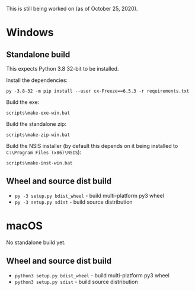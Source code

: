 This is still being worked on (as of October 25, 2020).

# Windows

## Standalone build
This expects Python 3.8 32-bit to be installed.

Install the dependencies:
```batch
py -3.8-32 -m pip install --user cx-Freeze==6.5.3 -r requirements.txt
```

Build the exe:
```batch
scripts\make-exe-win.bat
```

Build the standalone zip:
```batch
scripts\make-zip-win.bat
```

Build the NSIS installer (by default this depends on it being installed to `C:\Program Files (x86)\NSIS`):
```
scripts\make-inst-win.bat
```

## Wheel and source dist build
* `py -3 setup.py bdist_wheel` - build multi-platform py3 wheel
* `py -3 setup.py sdist` - build source distribution

# macOS
No standalone build yet.

## Wheel and source dist build
* `python3 setup.py bdist_wheel` - build multi-platform py3 wheel
* `python3 setup.py sdist` - build source distribution

